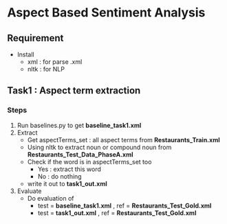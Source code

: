 # Aspect Based Sentiment Analysis

## Requirement
- Install
    - xml : for parse .xml
    - nltk : for NLP

## Task1 : Aspect term extraction

### Steps
1. Run baselines.py to get **baseline_task1.xml**
2. Extract
    - Get aspectTerms_set : all aspect terms from **Restaurants_Train.xml**
    - Using nltk to extract noun or compound noun from **Restaurants_Test_Data_PhaseA.xml**
    - Check if the word is in aspectTerms_set too
        - Yes : extract this word
        - No : do nothing
    - write it out to **task1_out.xml**
3. Evaluate
    - Do evaluation of 
        - test = **baseline_task1.xml** , ref = **Restaurants_Test_Gold.xml**
        - test = **task1_out.xml** , ref = **Restaurants_Test_Gold.xml**

